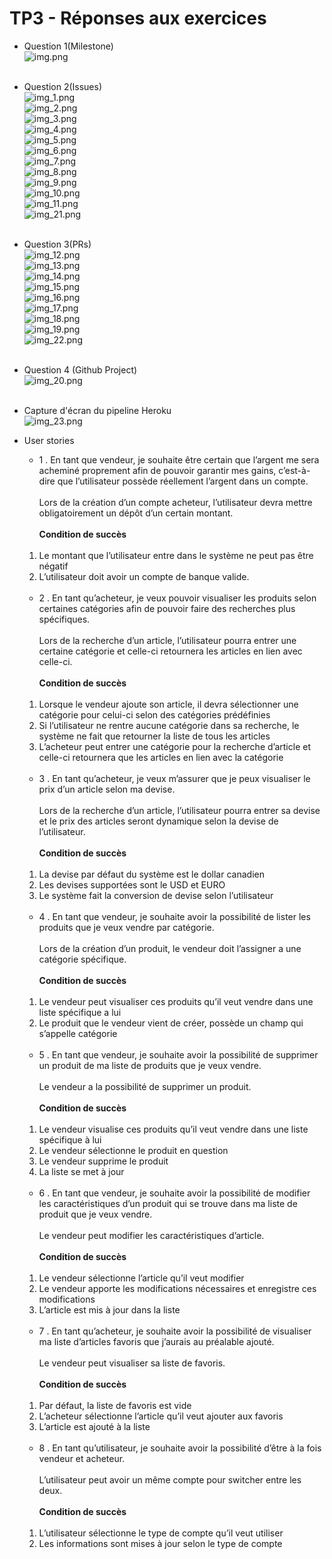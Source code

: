 # TP3 - Réponses aux exercices


* Question 1(Milestone)<br>
  ![img.png](./images/tp3/img.png) <br><br>

* Question 2(Issues) <br>
  ![img_1.png](images/tp3/img_1.png) <br>
  ![img_2.png](images/tp3/img_2.png) <br>
  ![img_3.png](images/tp3/img_3.png) <br>
  ![img_4.png](images/tp3/img_4.png) <br>
  ![img_5.png](images/tp3/img_5.png) <br>
  ![img_6.png](images/tp3/img_6.png) <br>
  ![img_7.png](images/tp3/img_7.png) <br>
  ![img_8.png](images/tp3/img_8.png) <br>
  ![img_9.png](images/tp3/img_9.png) <br>
  ![img_10.png](images/tp3/img_10.png) <br>
  ![img_11.png](images/tp3/img_11.png) <br>
  ![img_21.png](images/tp3/img_21.png) <br><br>

* Question 3(PRs) <br>
  ![img_12.png](./images/tp3/img_12.png) <br>
  ![img_13.png](./images/tp3/img_13.png) <br>
  ![img_14.png](./images/tp3/img_14.png) <br>
  ![img_15.png](./images/tp3/img_15.png) <br>
  ![img_16.png](./images/tp3/img_16.png) <br>
  ![img_17.png](./images/tp3/img_17.png) <br>
  ![img_18.png](./images/tp3/img_18.png) <br>
  ![img_19.png](./images/tp3/img_19.png) <br>
  ![img_22.png](./images/tp3/img_22.png) <br><br>

* Question 4 (Github Project) <br>
  ![img_20.png](./images/tp3/img_20.png) <br><br>


* Capture d'écran du pipeline Heroku <br>
  ![img_23.png](./images/tp3/img_23.png)

* User stories <br>
  * 1 .	En tant que vendeur, je souhaite être certain que l’argent me sera acheminé proprement afin de pouvoir garantir mes gains, c’est-à-dire que l’utilisateur possède réellement l’argent dans un compte. <br> <br>
  Lors de la création d’un compte acheteur, l’utilisateur devra mettre obligatoirement un dépôt d’un certain montant. <br><br>
  **Condition de succès** <br><br>
  1.	Le montant que l’utilisateur entre dans le système ne peut pas être négatif
  2.	L’utilisateur doit avoir un compte de banque valide. <br><br>

  * 2 .	En tant qu’acheteur, je veux pouvoir visualiser les produits selon certaines catégories afin de pouvoir faire des recherches plus spécifiques. <br> <br>
  Lors de la recherche d’un article, l’utilisateur pourra entrer une certaine catégorie et celle-ci retournera les articles en lien avec celle-ci. <br><br>
  **Condition de succès** <br><br>
  1.	Lorsque le vendeur ajoute son article, il devra sélectionner une catégorie pour celui-ci selon des catégories prédéfinies
  2.	Si l’utilisateur ne rentre aucune catégorie dans sa recherche, le système ne fait que retourner la liste de tous les articles
  3.	L’acheteur peut entrer une catégorie pour la recherche d’article et celle-ci retournera que les articles en lien avec la catégorie <br><br>
  
  
  * 3 .	En tant qu’acheteur, je veux m’assurer que je peux visualiser le prix d’un article selon ma devise. <br> <br>
  Lors de la recherche d’un article, l’utilisateur pourra entrer sa devise et le prix des articles seront dynamique selon la devise de l’utilisateur. <br><br>
  **Condition de succès** <br><br>
  1.	La devise par défaut du système est le dollar canadien
  2.	Les devises supportées sont le USD et EURO
  3.	Le système fait la conversion de devise selon l’utilisateur <br><br>

  * 4 .	En tant que vendeur, je souhaite avoir la possibilité de lister les produits que je veux vendre par catégorie. <br> <br>
  Lors de la création d’un produit, le vendeur doit l’assigner a une catégorie spécifique. <br><br>
  **Condition de succès** <br><br>
  1.	Le vendeur peut visualiser ces produits qu’il veut vendre dans une liste spécifique a lui
  2.	Le produit que le vendeur vient de créer, possède un champ qui s’appelle catégorie <br><br>

  * 5 .	En tant que vendeur, je souhaite avoir la possibilité de supprimer un produit de ma liste de produits que je veux vendre. <br> <br>
  Le vendeur a la possibilité de supprimer un produit. <br><br>
  **Condition de succès** <br><br>
  1.	Le vendeur visualise ces produits qu’il veut vendre dans une liste spécifique à lui
  2.	Le vendeur sélectionne le produit en question
  3.	Le vendeur supprime le produit
  4.	La liste se met à jour <br><br>

  * 6 .	En tant que vendeur, je souhaite avoir la possibilité de modifier les caractéristiques d’un produit qui se trouve dans ma liste de produit que je veux vendre. <br> <br>
  Le vendeur peut modifier les caractéristiques d’article. <br><br>
  **Condition de succès** <br><br>
  1.	Le vendeur sélectionne l’article qu’il veut modifier
  2.	Le vendeur apporte les modifications nécessaires et enregistre ces modifications
  3.	L’article est mis à jour dans la liste <br><br>

  * 7 .	En tant qu’acheteur, je souhaite avoir la possibilité de visualiser ma liste d’articles favoris que j’aurais au préalable ajouté. <br> <br>
  Le vendeur peut visualiser sa liste de favoris. <br><br>
  **Condition de succès** <br><br>
  1.	Par défaut, la liste de favoris est vide
  2.	L’acheteur sélectionne l’article qu’il veut ajouter aux favoris
  3.	L’article est ajouté à la liste <br><br>

  * 8 .	En tant qu’utilisateur, je souhaite avoir la possibilité d’être à la fois vendeur et acheteur. <br> <br>
  L’utilisateur peut avoir un même compte pour switcher entre les deux. <br><br>
  **Condition de succès** <br><br>
  1.	L’utilisateur sélectionne le type de compte qu’il veut utiliser
  2.	Les informations sont mises à jour selon le type de compte
